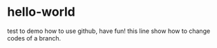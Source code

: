 # hello-world
test to demo how to use github, have fun!
this line show how to change codes of a branch.
